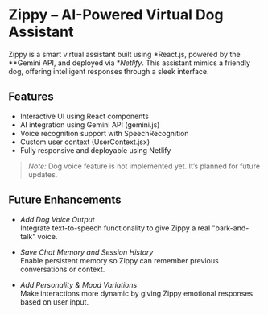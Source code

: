 # Zippy – AI-Powered Virtual Dog Assistant

Zippy is a smart virtual assistant built using *React.js, powered by the **Gemini API, and deployed via **Netlify*. This assistant mimics a friendly dog, offering intelligent responses through a sleek interface.

## Features

- Interactive UI using React components
- AI integration using Gemini API (gemini.js)
- Voice recognition support with SpeechRecognition
- Custom user context (UserContext.jsx)
- Fully responsive and deployable using Netlify

> *Note:* Dog voice feature is not implemented yet. It’s planned for future updates.

## Future Enhancements

- *Add Dog Voice Output*  
  Integrate text-to-speech functionality to give Zippy a real "bark-and-talk" voice.

- *Save Chat Memory and Session History*  
  Enable persistent memory so Zippy can remember previous conversations or context.

- *Add Personality & Mood Variations*  
  Make interactions more dynamic by giving Zippy emotional responses based on user input.

